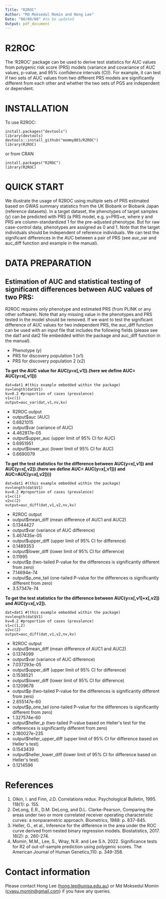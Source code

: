 ```yaml
---
Title: "R2ROC"
Author: "Md Moksedul Momin and Hong Lee"
Date: "00/00/00" #to be updated
Output: pdf_document
---
```


# R2ROC
The ‘R2ROC’ package can be used to derive test statistics for AUC values from polygenic risk score (PRS) models (variance and covariance of AUC values, p-value, and 95% confidence intervals (CI)). For example, it can test if two sets of AUC values from two different PRS models are significantly different from each other and whether the two sets of PGS are independent or dependent. 

# INSTALLATION
To use R2ROC:
```
install.packages("devtools")
library(devtools)
devtools::install_github("mommy003/R2ROC")
library(R2ROC)
```
 or from CRAN
```
install.packages("R2ROC") 
library(R2ROC)
```
# QUICK START
We illustrate the usage of R2ROC using multiple sets of PRS estimated based on GWAS summary statistics from the UK Biobank or Biobank Japan (reference datasets). In a target dataset, the phenotypes of target samples (y) can be predicted with PRS (a PRS model, e.g. y=PRS+e, where y and PRS are column-standardized 1 for the pre-adjusted phenotype. But for raw case-control data, phenotypes are assigned as 0 and 1. Note that the target individuals should be independent of reference individuals. We can test the significant differences in the AUC between a pair of PRS (see auc_var and auc_diff function and example in the manual).

# DATA PREPARATION
## Estimation of AUC and statistical testing of significant differences between AUC values of two PRS:
R2ROC requires only phenotype and estimated PRS (from PLINK or any other software). Note that any missing value in the phenotypes and PRS tested in the model should be removed. If we want to test the significant difference of AUC values for two independent PRS, the auc_diff function can be used with an input file that includes the following fields (please see the dat1 and dat2 file embedded within the package and auc_diff function in the manual).
- Phenotype (y)
- PRS for discovery population 1 (x1)
- PRS for discovery population 2 (x2)

**To get the AUC value for AUC(y=x[,v1]).(here we define AUC= AUC(y=x[,v1]))**
```
dat=dat1 #(this example embedded within the package)
nv=length(dat$V1)
kv=0.2 #proportion of cases (prevalence)
v1=c(1)
output=auc_var(dat,v1,nv,kv)
```
- R2ROC output
- output$auc (AUC)
- 0.6821015
- output$var (variance of AUC)
- 4.462817e-05
- output$upper_auc (upper limit of 95% CI for AUC)
- 0.6951951
- output$lower_auc (lower limit of 95% CI for AUC)
- 0.6690079
  
**To get the test statistics for the difference between AUC(y=x[,v1]) and AUC(y=x[,v2]).(here we define AUC= AUC(y=x[,v1])) and AUC=AUC(y=x[,v2])))**
```
dat=dat1 #(this example embedded within the package)
nv=length(dat$V1)
kv=0.2 #proportion of cases (prevalence)
v1=c(1)
v2=c(2)
output=auc_diff(dat,v1,v2,nv,kv)
```
- R2ROC output
- output$mean_diff (mean difference of AUC1 and AUC2)
- 0.1344427
- output$var (variance of AUC difference)
- 5.467435e-05
- output$upper_diff (upper limit of 95% CI for difference)
- 0.1489353
- output$lower_diff (lower limit of 95% CI for difference)
- 0.11995
- output$p (two-tailed P-value for the differences is significantly different from zero)
- 7.14694e-74
- output$p_one_tail (one-tailed P-value for the differences is significantly different from zero)
- 3.57347e-74

**To get the test statistics for the difference between AUC(y=x[,v1]+x[,v2]) and AUC(y=x[,v2]).**
```
dat=dat1 #(this example embedded within the package)
nv=length(dat$V1)
kv=0.2 #proportion of cases (prevalence)
v1=c(1,2)
v2=c(2)
output=auc_diff(dat,v1,v2,nv,kv)
```
- R2ROC output
- output$mean_diff (mean difference of AUC1 and AUC2)
- 0.1374099
- output$var (variance of AUC difference)
- 7.037293e-05
- output$upper_diff (upper limit of 95% CI for difference)
- 0.1538521
- output$lower_diff (lower limit of 95% CI for difference)
- 0.1209678
- output$p (two-tailed P-value for the differences is significantly different from zero)
- 2.655147e-60
- output$p_one_tail (one-tailed P-value for the differences is significantly different from zero)
- 1.327574e-60
- output$heller_p (two-tailed P-value based on Heller's test for the differences is significantly different from zero)
- 2.180027e-235
- output$heller_upper_diff (upper limit of 95% CI for difference based on Heller's test)
- 0.1543439
- output$heller_lower_diff (lower limit of 95% CI for difference based on Heller's test)
- 0.1214596

# References
1. Olkin, I. and  Finn, J.D. Correlations redux. Psychological Bulletin, 1995. 118(1): p. 155.
2. DeLong, E.R., D.M. DeLong, and D.L. Clarke-Pearson, Comparing the areas under two or more correlated receiver operating characteristic curves: a nonparametric approach. Biometrics, 1988: p. 837-845.
3. Heller, G., et al., Inference for the difference in the area under the ROC curve derived from nested binary regression models. Biostatistics, 2017. 18(2): p. 260-274.
4. Momin, M.M., Lee, S., Wray, N.R. and Lee S.h. 2022. Significance tests for R2 of out-of-sample prediction using polygenic scores. The American Journal of Human Genetics,110: p. 349-358. 

# Contact information
Please contact Hong Lee (hong.lee@unisa.edu.au) or Md Moksedul Momin (cvasu.momin@gmail.com) if you have any queries.
